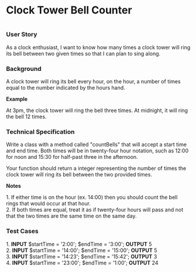 <h1>Clock Tower Bell Counter<h1>

<p>
<h3>User Story</h3>
<p>As a clock enthusiast, I want to know how many times a clock tower will ring its bell between two
given times so that I can plan to sing along.</p>
</p>

<p>
<h3>Background</h3>
<p>A clock tower will ring its bell every hour, on the hour, a number of times equal to the number
indicated by the hours hand.</p>
<p><b>Example</b></p>
<p>At 3pm, the clock tower will ring the bell three times. At midnight, it will ring the bell 12 times.</p>
</p>

<p>
<h3>Technical Specification</h3>
<p>Write a class with a method called "countBells" that will accept a start time and end time. Both
times will be in twenty-four hour notation, such as 12:00 for noon and 15:30 for half-past three in
the afternoon.</p>
<p>Your function should return a integer representing the number of times the clock tower will ring its
bell between the two provided times.</p>
<p><b>Notes</b></p>
<p>1. If either time is on the hour (ex. 14:00) then you should count the bell rings that would occur at
that hour.
<br>
2. If both times are equal, treat it as if twenty-four hours will pass and not that the two times are
the same time on the same day.</p>
</p>

<p>
<h3>Test Cases</h3>
<p>
1. <b>INPUT</b> $startTime = '2:00'; $endTime = '3:00'; <b>OUTPUT</b> 5 <br>
2. <b>INPUT</b> $startTime = '14:00'; $endTime = '15:00'; <b>OUTPUT</b> 5 <br>
3. <b>INPUT</b> $startTime = '14:23'; $endTime = '15:42'; <b>OUTPUT</b> 3 <br>
4. <b>INPUT</b> $startTime = '23:00'; $endTime = '1:00'; <b>OUTPUT</b> 24 <br>
</p>
</p>
